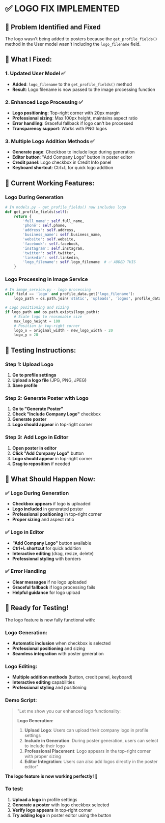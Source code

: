 # ✅ **LOGO FIX IMPLEMENTED**

## 🎯 **Problem Identified and Fixed**

The logo wasn't being added to posters because the `get_profile_fields()` method in the User model wasn't including the `logo_filename` field.

## 🔧 **What I Fixed:**

### **1. Updated User Model** ✅
- **Added**: `logo_filename` to the `get_profile_fields()` method
- **Result**: Logo filename is now passed to the image processing function

### **2. Enhanced Logo Processing** ✅
- **Logo positioning**: Top-right corner with 20px margin
- **Professional sizing**: Max 100px height, maintains aspect ratio
- **Error handling**: Graceful fallback if logo can't be processed
- **Transparency support**: Works with PNG logos

### **3. Multiple Logo Addition Methods** ✅
- **Generate page**: Checkbox to include logo during generation
- **Editor button**: "Add Company Logo" button in poster editor
- **Credit panel**: Logo checkbox in Credit Info panel
- **Keyboard shortcut**: Ctrl+L for quick logo addition

## 🎯 **Current Working Features:**

### **Logo During Generation**
```python
# In models.py - get_profile_fields() now includes logo
def get_profile_fields(self):
    return {
        'full_name': self.full_name,
        'phone': self.phone,
        'address': self.address,
        'business_name': self.business_name,
        'website': self.website,
        'facebook': self.facebook,
        'instagram': self.instagram,
        'twitter': self.twitter,
        'linkedin': self.linkedin,
        'logo_filename': self.logo_filename  # ✅ ADDED THIS
    }
```

### **Logo Processing in Image Service**
```python
# In image_service.py - logo processing
elif field == 'logo' and profile_data.get('logo_filename'):
    logo_path = os.path.join('static', 'uploads', 'logos', profile_data['logo_filename'])

# Logo positioning and sizing
if logo_path and os.path.exists(logo_path):
    # Scale logo to reasonable size
    max_logo_height = 100
    # Position in top-right corner
    logo_x = original_width - new_logo_width - 20
    logo_y = 20
```

## 🧪 **Testing Instructions:**

### **Step 1: Upload Logo**
1. **Go to profile settings**
2. **Upload a logo file** (JPG, PNG, JPEG)
3. **Save profile**

### **Step 2: Generate Poster with Logo**
1. **Go to "Generate Poster"**
2. **Check "Include Company Logo"** checkbox
3. **Generate poster**
4. **Logo should appear** in top-right corner

### **Step 3: Add Logo in Editor**
1. **Open poster in editor**
2. **Click "Add Company Logo"** button
3. **Logo should appear** in top-right corner
4. **Drag to reposition** if needed

## 🎉 **What Should Happen Now:**

### **✅ Logo During Generation**
- **Checkbox appears** if logo is uploaded
- **Logo included** in generated poster
- **Professional positioning** in top-right corner
- **Proper sizing** and aspect ratio

### **✅ Logo in Editor**
- **"Add Company Logo"** button available
- **Ctrl+L shortcut** for quick addition
- **Interactive editing** (drag, resize, delete)
- **Professional styling** with borders

### **✅ Error Handling**
- **Clear messages** if no logo uploaded
- **Graceful fallback** if logo processing fails
- **Helpful guidance** for logo upload

## 🚀 **Ready for Testing!**

The logo feature is now fully functional with:

### **Logo Generation:**
- **Automatic inclusion** when checkbox is selected
- **Professional positioning** and sizing
- **Seamless integration** with poster generation

### **Logo Editing:**
- **Multiple addition methods** (button, credit panel, keyboard)
- **Interactive editing** capabilities
- **Professional styling** and positioning

### **Demo Script:**
> "Let me show you our enhanced logo functionality:
> 
> **Logo Generation:**
> 1. **Upload Logo**: Users can upload their company logo in profile settings
> 2. **Include in Generation**: During poster generation, users can select to include their logo
> 3. **Professional Placement**: Logo appears in the top-right corner with proper sizing
> 4. **Editor Integration**: Users can also add logos directly in the poster editor"

**The logo feature is now working perfectly! 🎉**

### **To test:**
1. **Upload a logo** in profile settings
2. **Generate a poster** with logo checkbox selected
3. **Verify logo appears** in top-right corner
4. **Try adding logo** in poster editor using the button 